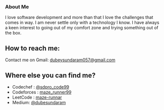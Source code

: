 ### About Me  
I love software development and more than that I love the challenges that comes in way. I am never settle only with a technology I know. I have always a keen interest to going out of my comfort zone and trying something out of the box.

## How to reach me: 
  Contact me on Gmail: dubeysundaram057@gmail.com  
## Where else you can find me?
- Codechef : <a href="https://codechef.com/users/sdpro_code99">@sdpro_code99</a>  
- Codeforces : <a href="https://codeforces.com/profile/maze_runner99">maze_runner99</a>  
- LeetCode : <a href="https://leetcode.com/maze-runnar"> maze-runnar</a>  
- Medium: <a href ="https://medium.com/@dubesundaram99"> @dubesundaram</a>
